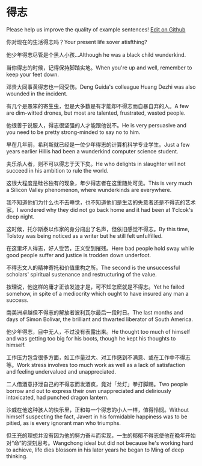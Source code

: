 # 得志

Please help us improve the quality of example sentences! [Edit on Github](https://github.com/jiyushe/jiyu-example-sentence-source/blob/main/chinese/dezhi.md)

<p><span class="chinese">你对现在的生活得志吗？</span><span class="english">Your present life sover atisfthing?</span></p>

<p><span class="chinese">他少年得志尽管是个黑人小孩…</span><span class="english">Although he was a black child wunderkind.</span></p>

<p><span class="chinese">当你得志的时候，记得保持脚踏实地。</span><span class="english">When you're up and well, remember to keep your feet down.</span></p>

<p><span class="chinese">邓贵大同事黄得志也一同受伤。</span><span class="english">Deng Guida's colleague Huang Dezhi was also wounded in the incident.</span></p>

<p><span class="chinese">有几个是愚笨的寄生虫，但是大多数是有才能却不得志而自暴自弃的人。</span><span class="english">A few are dim-witted drones, but most are talented, frustrated, wasted people.</span></p>

<p><span class="chinese">他很善于说服人，得志很坚强的人才能跟他说不。</span><span class="english">He is very persuasive and you need to be pretty strong-minded to say no to him.</span></p>

<p><span class="chinese">早在几年前，希利斯就已经是一位少年得志的计算机科学专业学生。</span><span class="english">Just a few years earlier Hillis had been a wunderkind computer science student.</span></p>

<p><span class="chinese">夫乐杀人者，则不可以得志于天下矣。</span><span class="english">He who delights in slaughter will not succeed in his ambition to rule the world.</span></p>

<p><span class="chinese">这很大程度是硅谷独有的现象，年少得志者在这里随处可见。</span><span class="english">This is very much a Silicon Valley phenomenon, where wunderkinds are everywhere.</span></p>

<p><span class="chinese">我不知道他们为什么也不去睡觉，也不知道他们是生活的失意者还是不得志的艺术家。</span><span class="english">I wondered why they did not go back home and it had been at 1'clcok's deep night.</span></p>

<p><span class="chinese">这时候，托尔斯泰以作家的身分闯出了名声，但依旧感觉不得志。</span><span class="english">By this time, Tolstoy was being noticed as a writer but he still felt unfulfilled.</span></p>

<p><span class="chinese">在这里坏人得志，好人受苦，正义受到摧残。</span><span class="english">Here bad people hold sway while good people suffer and justice is trodden down underfoot.</span></p>

<p><span class="chinese">不得志文人的精神寄托和价值重构之所。</span><span class="english">The second is the unsuccessful scholars' spiritual sustenance and restructuring of the value.</span></p>

<p><span class="chinese">按理说，他这样的庸才正该发迹才是，可不知怎麽就是不得志。</span><span class="english">Yet he failed somehow, in spite of a mediocrity which ought to have insured any man a success.</span></p>

<p><span class="chinese">南美洲卓越但不得志的解放者波利瓦尔最后一段时日。</span><span class="english">The last months and days of Simon Bolivar, the brilliant and thwarted liberator of South America.</span></p>

<p><span class="chinese">他少年得志，目中无人，不过没有表露出来。</span><span class="english">He thought too much of himself and was getting too big for his boots, though he kept his thoughts to himself.</span></p>

<p><span class="chinese">工作压力包含很多方面，如工作量过大、对工作感到不满意、或在工作中不得志等。</span><span class="english">Work stress involves too much work as well as a lack of satisfaction and feeling undervalued and unappreciated.</span></p>

<p><span class="chinese">二人借酒意抒泄自己的不得志而发酒疯，竟对「龙灯」拳打脚踢。</span><span class="english">Two people borrow and out to express their own unappreciated and deliriously intoxicated, had punched dragon lantern.</span></p>

<p><span class="chinese">沙威在他这种骇人的快乐里，正和每一个得志的小人一样，值得怜悯。</span><span class="english">Without himself suspecting the fact, Javert in his formidable happiness was to be pitied, as is every ignorant man who triumphs.</span></p>

<p><span class="chinese">但王充的理想并没有因为他的努力奋斗而实现，一生的郁郁不得志使他在晚年开始对“命”的深刻思考。</span><span class="english">Wangchong ideal but did not because he's working hard to achieve, life dies blossom in his later years he began to Ming of deep thinking.</span></p>

